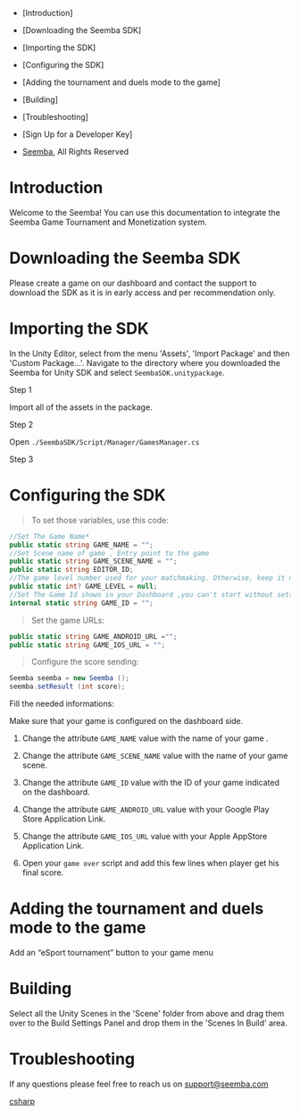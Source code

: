 

-   [Introduction]
-   [Downloading the Seemba
    SDK]
-   [Importing the SDK]
-   [Configuring the SDK]
-   [Adding the tournament and duels mode to the
    game]
-   [Building]
-   [Troubleshooting]

-   [Sign Up for a Developer
    Key]
-   [Seemba](https://seemba.com/), All Rights Reserved

Introduction
============

Welcome to the Seemba! You can use this documentation to integrate the
Seemba Game Tournament and Monetization system.

Downloading the Seemba SDK
==========================

Please create a game on our dashboard and contact the support to
download the SDK as it is in early access and per recommendation only.

Importing the SDK
=================

In the Unity Editor, select from the menu 'Assets', 'Import Package' and
then 'Custom Package…'. Navigate to the directory where you downloaded
the Seemba for Unity SDK and select `SeembaSDK.unitypackage`.

Step 1

Import all of the assets in the package.

Step 2

Open `./SeembaSDK/Script/Manager/GamesManager.cs`

Step 3

Configuring the SDK
===================

> To set those variables, use this code:

```csharp
//Set The Game Name*
public static string GAME_NAME = "";
//Set Scene name of game , Entry point to the game
public static string GAME_SCENE_NAME = "";
public static string EDITOR_ID;
//The game level number used for your matchmaking. Otherwise, keep it null.
public static int? GAME_LEVEL = null;
//Set The Game Id shown in your Dashboard ,you can't start without setting the correct id
internal static string GAME_ID = "";
```

> Set the game URLs:

```csharp
public static string GAME_ANDROID_URL ="";
public static string GAME_IOS_URL = "";
```

> Configure the score sending:

```csharp
Seemba seemba = new Seemba ();
seemba.setResult (int score);
```

Fill the needed informations:

Make sure that your game is configured on the dashboard side.

1.  Change the attribute `GAME_NAME` value with the name of your game .
2.  Change the attribute `GAME_SCENE_NAME` value with the name of your
    game scene.
3.  Change the attribute `GAME_ID` value with the ID of your game
    indicated on the dashboard.

4.  Change the attribute `GAME_ANDROID_URL` value with your Google Play
    Store Application Link.

5.  Change the attribute `GAME_IOS_URL` value with your Apple AppStore
    Application Link.

6.  Open your `game over` script and add this few lines when player get
    his final score.

Adding the tournament and duels mode to the game
================================================

Add an “eSport tournament” button to your game menu

Building
========

Select all the Unity Scenes in the 'Scene' folder from above and drag
them over to the Build Settings Panel and drop them in the 'Scenes In
Build' area.

Troubleshooting
===============

If any questions please feel free to reach us on support@seemba.com

[csharp](https://docs.seemba.com/#)
